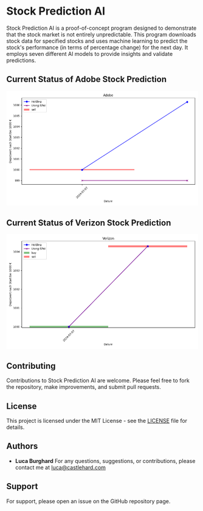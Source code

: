 # Stock Prediction AI

Stock Prediction AI is a proof-of-concept program designed to demonstrate that the stock market is not entirely unpredictable. This program downloads stock data for specified stocks and uses machine learning to predict the stock's performance (in terms of percentage change) for the next day. It employs seven different AI models to provide insights and validate predictions.

## Current Status of Adobe Stock Prediction
![Depot](Stocks/Adobe/depot.png)
## Current Status of Verizon Stock Prediction
![Depot](Stocks/Verizon/depot.png)


## Contributing

Contributions to Stock Prediction AI are welcome. Please feel free to fork the repository, make improvements, and submit pull requests.

## License

This project is licensed under the MIT License - see the [LICENSE](LICENSE) file for details.

## Authors
- **Luca Burghard**
For any questions, suggestions, or contributions, please contact me at luca@castlehard.com

## Support
For support, please open an issue on the GitHub repository page.